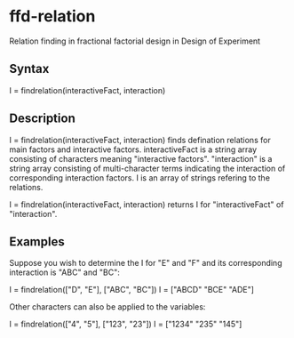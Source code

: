 # ffd-relation
Relation finding in fractional factorial design in Design of Experiment

## Syntax

I = findrelation(interactiveFact, interaction)

## Description

I = findrelation(interactiveFact, interaction) finds defination relations for main factors and interactive factors. interactiveFact is a string array consisting of characters meaning "interactive factors". "interaction" is a string array consisting of multi-character terms indicating the interaction of corresponding interaction factors. I is an array of strings refering to the relations. 

I = findrelation(interactiveFact, interaction) returns I for "interactiveFact" of "interaction". 

## Examples

Suppose you wish to determine the I for "E" and "F" and its corresponding interaction is "ABC" and "BC":

I = findrelation(["D", "E"], ["ABC", "BC"])
I = ["ABCD" "BCE" "ADE"]

Other characters can also be applied to the variables:

I = findrelation(["4", "5"], ["123", "23"])
I = ["1234" "235" "145"]

